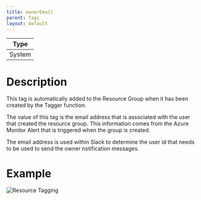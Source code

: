 ```yaml
---
title: ownerEmail
parent: Tags
layout: default
---
```


| Type |
|---|
| System |

# Description

This tag is automatically added to the Resource Group when it has been created by the Tagger function.

The value of this tag is the email address that is associated with the user that created the resource group. This information comes from the Azure Monitor Alert that is triggered when the group is created.

The email address is used within Slack to determine the user id that needs to be used to send the owner notification messages.

# Example

![Resource Tagging](/images/settings/resource_tagging.png)
